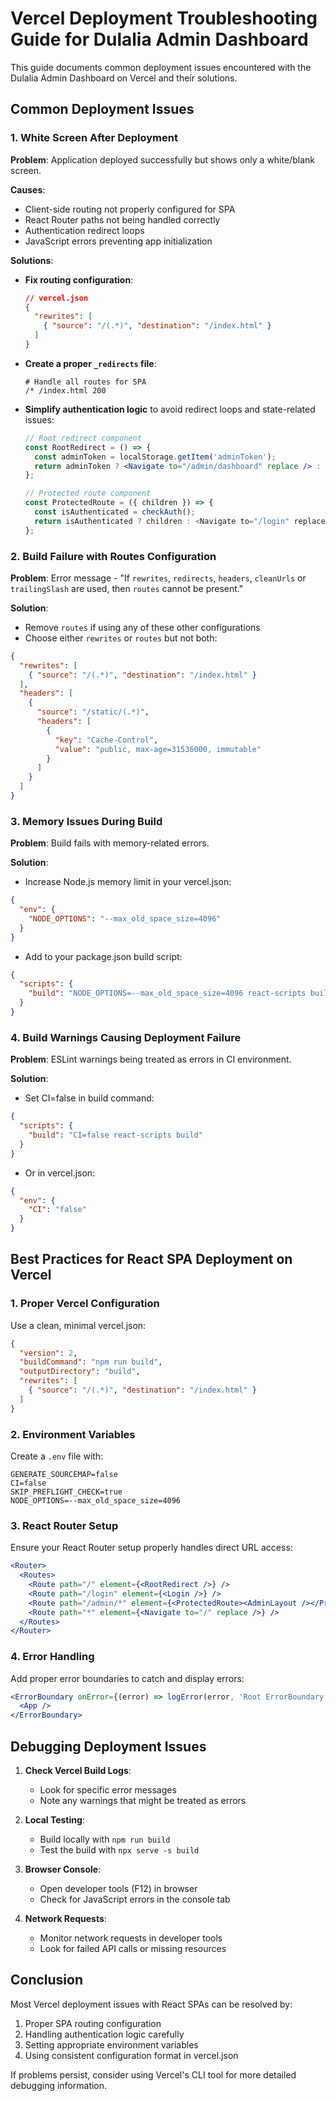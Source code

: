 # Vercel Deployment Troubleshooting Guide for Dulalia Admin Dashboard

This guide documents common deployment issues encountered with the Dulalia Admin Dashboard on Vercel and their solutions.

## Common Deployment Issues

### 1. White Screen After Deployment

**Problem**: Application deployed successfully but shows only a white/blank screen.

**Causes**:
- Client-side routing not properly configured for SPA
- React Router paths not being handled correctly
- Authentication redirect loops
- JavaScript errors preventing app initialization

**Solutions**:

- **Fix routing configuration**:
  ```json
  // vercel.json
  {
    "rewrites": [
      { "source": "/(.*)", "destination": "/index.html" }
    ]
  }
  ```

- **Create a proper `_redirects` file**:
  ```
  # Handle all routes for SPA
  /* /index.html 200
  ```

- **Simplify authentication logic** to avoid redirect loops and state-related issues:
  ```jsx
  // Root redirect component
  const RootRedirect = () => {
    const adminToken = localStorage.getItem('adminToken');
    return adminToken ? <Navigate to="/admin/dashboard" replace /> : <Navigate to="/login" replace />;
  };

  // Protected route component
  const ProtectedRoute = ({ children }) => {
    const isAuthenticated = checkAuth();
    return isAuthenticated ? children : <Navigate to="/login" replace />;
  };
  ```

### 2. Build Failure with Routes Configuration

**Problem**: Error message - "If `rewrites`, `redirects`, `headers`, `cleanUrls` or `trailingSlash` are used, then `routes` cannot be present."

**Solution**:
- Remove `routes` if using any of these other configurations
- Choose either `rewrites` or `routes` but not both:

```json
{
  "rewrites": [
    { "source": "/(.*)", "destination": "/index.html" }
  ],
  "headers": [
    {
      "source": "/static/(.*)",
      "headers": [
        {
          "key": "Cache-Control",
          "value": "public, max-age=31536000, immutable"
        }
      ]
    }
  ]
}
```

### 3. Memory Issues During Build

**Problem**: Build fails with memory-related errors.

**Solution**:
- Increase Node.js memory limit in your vercel.json:
```json
{
  "env": {
    "NODE_OPTIONS": "--max_old_space_size=4096"
  }
}
```

- Add to your package.json build script:
```json
{
  "scripts": {
    "build": "NODE_OPTIONS=--max_old_space_size=4096 react-scripts build"
  }
}
```

### 4. Build Warnings Causing Deployment Failure

**Problem**: ESLint warnings being treated as errors in CI environment.

**Solution**:
- Set CI=false in build command:
```json
{
  "scripts": {
    "build": "CI=false react-scripts build"
  }
}
```

- Or in vercel.json:
```json
{
  "env": {
    "CI": "false"
  }
}
```

## Best Practices for React SPA Deployment on Vercel

### 1. Proper Vercel Configuration

Use a clean, minimal vercel.json:

```json
{
  "version": 2,
  "buildCommand": "npm run build",
  "outputDirectory": "build",
  "rewrites": [
    { "source": "/(.*)", "destination": "/index.html" }
  ]
}
```

### 2. Environment Variables

Create a `.env` file with:
```
GENERATE_SOURCEMAP=false
CI=false
SKIP_PREFLIGHT_CHECK=true
NODE_OPTIONS=--max_old_space_size=4096
```

### 3. React Router Setup

Ensure your React Router setup properly handles direct URL access:
```jsx
<Router>
  <Routes>
    <Route path="/" element={<RootRedirect />} />
    <Route path="/login" element={<Login />} />
    <Route path="/admin/*" element={<ProtectedRoute><AdminLayout /></ProtectedRoute>} />
    <Route path="*" element={<Navigate to="/" replace />} />
  </Routes>
</Router>
```

### 4. Error Handling

Add proper error boundaries to catch and display errors:
```jsx
<ErrorBoundary onError={(error) => logError(error, 'Root ErrorBoundary')}>
  <App />
</ErrorBoundary>
```

## Debugging Deployment Issues

1. **Check Vercel Build Logs**:
   - Look for specific error messages
   - Note any warnings that might be treated as errors

2. **Local Testing**:
   - Build locally with `npm run build`
   - Test the build with `npx serve -s build`

3. **Browser Console**:
   - Open developer tools (F12) in browser
   - Check for JavaScript errors in the console tab

4. **Network Requests**:
   - Monitor network requests in developer tools
   - Look for failed API calls or missing resources

## Conclusion

Most Vercel deployment issues with React SPAs can be resolved by:
1. Proper SPA routing configuration
2. Handling authentication logic carefully
3. Setting appropriate environment variables
4. Using consistent configuration format in vercel.json

If problems persist, consider using Vercel's CLI tool for more detailed debugging information.